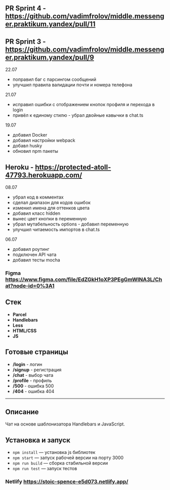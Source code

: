 ## PR Sprint 4 - https://github.com/vadimfrolov/middle.messenger.praktikum.yandex/pull/11
## PR Sprint 3 - https://github.com/vadimfrolov/middle.messenger.praktikum.yandex/pull/9

22.07
- поправил баг с парсингом сообщений
- улучшил правила валидации почти и номера телефона

21.07

- исправил ошибки с отображением кнопок профиля и перехода в login
- привёл к единому стилю - убрал двойные кавычки в chat.ts

19.07

- добавил Docker
- добавил настройки webpack
- добавл husky
- обновил npm пакеты
## Heroku - https://protected-atoll-47793.herokuapp.com/

08.07

- убрал код в комментах
- сделал диапазон для кодов ошибок
- изменил имена для оттенков цвета
- добавил класс hidden
- вынес цвет кнопки в переменную
- убрал мутабельность options - добавил переменную
- улучшил читаемость импортов в chat.ts

06.07

- добавил роутинг
- подключен API чата
- добавил тесты mocha


### Figma https://www.figma.com/file/EdZGkH1oXP3PEgGmWlNA3L/Chat?node-id=0%3A1

## Стек
* **Parcel**
* **Handlebars**
* **Less**
* **HTML/CSS**
* **JS**

## Готовые страницы
* **/login** - логин
* **/signup** - регистрация
* **/chat** - выбор чата
* **/profile** - профиль
* **/500** - ошибка 500
* **/404** - ошибка 404

---
## Описание

Чат на основе шаблонизатора Handlebars и JavaScript.
## Установка и запуск

- `npm install` — установка js библиотек
- `npm start` — запуск рабочей версии на порту 3000
- `npm run build` — сборка стабильной версии
- `npm run test` — запуск тестов
### Netlify https://stoic-spence-e5d073.netlify.app/
